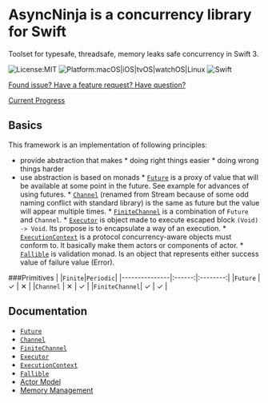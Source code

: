 #    AsyncNinja is a concurrency library for Swift

Toolset for typesafe, threadsafe, memory leaks safe concurrency in Swift 3.

![License:MIT](https://img.shields.io/github/license/mashape/apistatus.svg)
![Platform:macOS|iOS|tvOS|watchOS|Linux](https://img.shields.io/badge/platform-macOS%7CiOS%7CtvOS%7CwatchOS%7CLinux-orange.svg)
![Swift](https://img.shields.io/badge/Swift-3.0-orange.svg)

[Found issue? Have a feature request? Have question?](https://github.com/AsyncNinja/AsyncNinja/issues)

[Current Progress](https://github.com/AsyncNinja/AsyncNinja/projects/1)

##    Basics
This framework is an implementation of following principles:

*    provide abstraction that makes
    *    doing right things easier
    *    doing wrong things harder
*    use abstraction is based on monads
    *    [`Future`](https://github.com/AsyncNinja/AsyncNinja/blob/master/Docs/Future.md) is a proxy of value that will be available at some point in the future. See example for advances of using futures.
    *    [`Channel`](https://github.com/AsyncNinja/AsyncNinja/blob/master/Docs/Channel.md) (renamed from Stream because of some odd naming conflict with standard library) is the same as future but the value will appear multiple times.
    *    [`FiniteChannel`](https://github.com/AsyncNinja/AsyncNinja/blob/master/Docs/FiniteChannel.md) is a combination of `Future` and `Channel`.
    *    [`Executor`](https://github.com/AsyncNinja/AsyncNinja/blob/master/Docs/Executor.md) is object made to execute escaped block `(Void) -> Void`. Its propose is to encapsulate a way of an execution.
    *    [`ExecutionContext`](https://github.com/AsyncNinja/AsyncNinja/blob/master/Docs/ExecutionContext.md) is a protocol concurrency-aware objects must conform to. It basically make them actors or components of actor.
    *    [`Fallible`](https://github.com/AsyncNinja/AsyncNinja/blob/master/Docs/Fallible.md) is validation monad. Is an object that represents either success value of failure value (Error).

###Primitives
|               |`Finite`|`Periodic`|
|---------------|:------:|:--------:|
|`Future`       | ✓      | ✕        |
|`Channel`      | ✕      | ✓        |
|`FiniteChannel`| ✓      | ✓        |


##    Documentation
*    [`Future`](https://github.com/AsyncNinja/AsyncNinja/blob/master/Docs/Future.md)
*    [`Channel`](https://github.com/AsyncNinja/AsyncNinja/blob/master/Docs/Channel.md)
*    [`FiniteChannel`](https://github.com/AsyncNinja/AsyncNinja/blob/master/Docs/FiniteChannel.md)
*    [`Executor`](https://github.com/AsyncNinja/AsyncNinja/blob/master/Docs/Executor.md)
*    [`ExecutionContext`](https://github.com/AsyncNinja/AsyncNinja/blob/master/Docs/ExecutionContext.md)
*    [`Fallible`](https://github.com/AsyncNinja/AsyncNinja/blob/master/Docs/Fallible.md)
*    [Actor Model](https://github.com/AsyncNinja/AsyncNinja/blob/master/Docs/ActorModel.md)
*    [Memory Management](https://github.com/AsyncNinja/AsyncNinja/blob/master/Docs/MemoryManagement.md)
